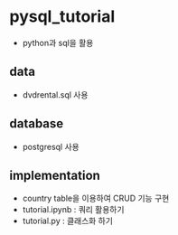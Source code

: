 # pysql_tutorial
- python과 sql을 활용  

## data
- dvdrental.sql 사용  

## database
- postgresql 사용  

## implementation
- country table을 이용하여 CRUD 기능 구현  
- tutorial.ipynb : 쿼리 활용하기
- tutorial.py : 클래스화 하기